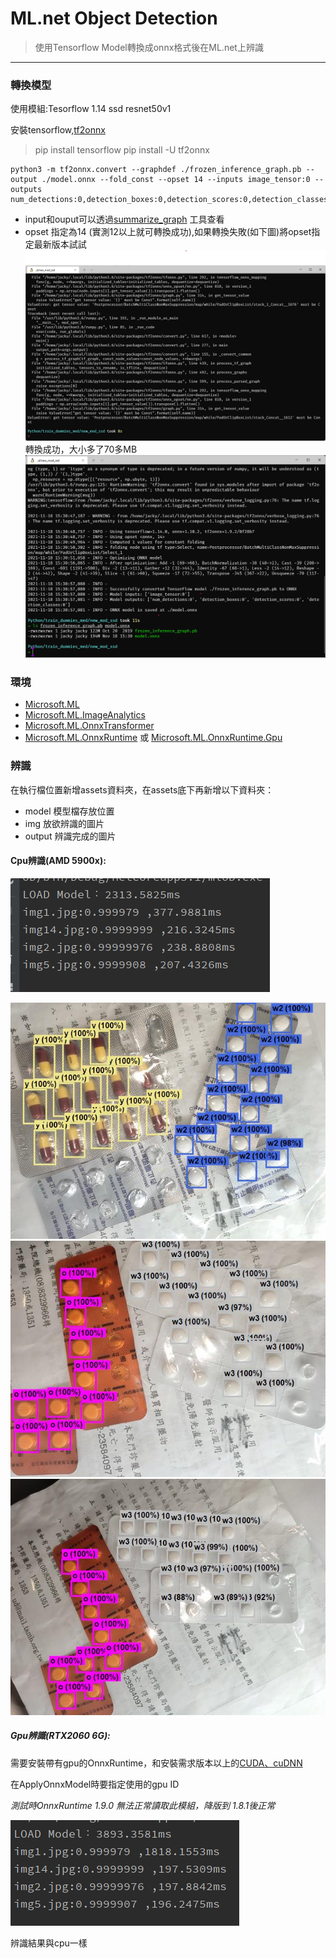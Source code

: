 ﻿# ML.net Object Detection

> 使用Tensorflow Model轉換成onnx格式後在ML.net上辨識

---

### 轉換模型

使用模組:Tesorflow 1.14 ssd resnet50v1

安裝tensorflow,[tf2onnx](https://github.com/onnx/tensorflow-onnx)

> pip install tensorflow
> pip install -U tf2onnx

```python3
python3 -m tf2onnx.convert --graphdef ./frozen_inference_graph.pb --output ./model.onnx --fold_const --opset 14 --inputs image_tensor:0 --outputs num_detections:0,detection_boxes:0,detection_scores:0,detection_classes:0
```

* input和ouput可以透過[summarize_graph](https://github.com/onnx/tensorflow-onnx/blob/master/README.md#tool-to-get-graph-inputs--outputs)
工具查看
* opset 指定為14 (實測12以上就可轉換成功),如果轉換失敗(如下圖)將opset指定最新版本試試
  ![img1](./mlOD/img/img1.png)
  轉換成功，大小多了70多MB
  ![img2](./mlOD/img/img2.png)

### 環境

* [Microsoft.ML](https://www.nuget.org/packages/Microsoft.ML/)
* [Microsoft.ML.ImageAnalytics](https://www.nuget.org/packages/Microsoft.ML.ImageAnalytics/)
* [Microsoft.ML.OnnxTransformer](https://www.nuget.org/packages/Microsoft.ML.OnnxTransformer/)
* [Microsoft.ML.OnnxRuntime](https://www.nuget.org/packages/Microsoft.ML.OnnxRuntime)
  或 [Microsoft.ML.OnnxRuntime.Gpu](https://www.nuget.org/packages/Microsoft.ML.OnnxRuntime.Gpu)

### 辨識

在執行檔位置新增assets資料夾，在assets底下再新增以下資料夾：

* model 模型檔存放位置
* img 放欲辨識的圖片
* output 辨識完成的圖片

#### Cpu辨識(AMD 5900x):

![cpu](./mlOD/img/cpu.png)

![1](./mlOD/img/result1.jpg)
![2](./mlOD/img/result2.jpg)
![3](./mlOD/img/result3.jpg)

##### Gpu辨識(RTX2060 6G):

需要安裝帶有gpu的OnnxRuntime，和安裝需求版本以上的[CUDA、cuDNN](https://onnxruntime.ai/docs/execution-providers/CUDA-ExecutionProvider.html#requirements)

在ApplyOnnxModel時要指定使用的gpu ID

*測試時OnnxRuntime 1.9.0 無法正常讀取此模組，降版到 1.8.1後正常*

![gpu](./mlOD/img/gpu.png)

辨識結果與cpu一樣

